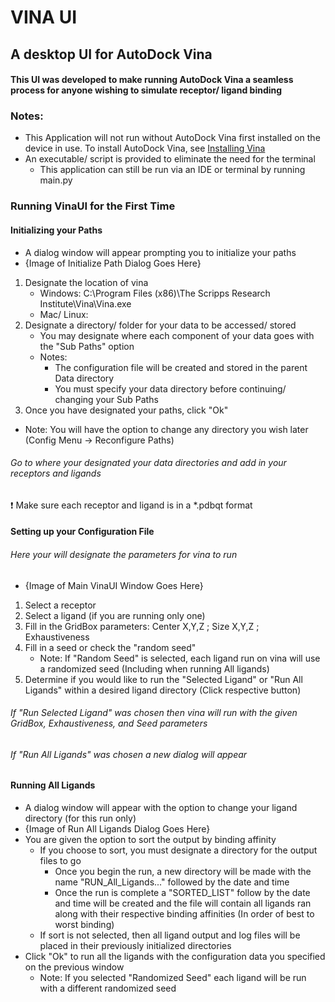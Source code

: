 # VINA UI
## A desktop UI for AutoDock Vina

#### This UI was developed to make running AutoDock Vina a seamless process for anyone wishing to simulate receptor/ ligand binding
### Notes:
- This Application will not run without AutoDock Vina first installed on the device in use. To install AutoDock Vina, see [Installing Vina](https://vina.scripps.edu/downloads/)
- An executable/ script is provided to eliminate the need for the terminal
  - This application can still be run via an IDE or terminal by running main.py

### Running VinaUI for the First Time
#### Initializing your Paths
- A dialog window will appear prompting you to initialize your paths
- {Image of Initialize Path Dialog Goes Here}
1. Designate the location of vina
   - Windows: C:\Program Files (x86)\The Scripps Research Institute\Vina\Vina.exe
   - Mac/ Linux: 
2. Designate a directory/ folder for your data to be accessed/ stored
   - You may designate where each component of your data goes with the "Sub Paths" option
   - Notes: 
     - The configuration file will be created and stored in the parent Data directory
     - You must specify your data directory before continuing/ changing your Sub Paths
3. Once you have designated your paths, click "Ok"
- Note: You will have the option to change any directory you wish later (Config Menu -> Reconfigure Paths)
###### Go to where your designated your data directories and add in your receptors and ligands
:heavy_exclamation_mark: Make sure each receptor and ligand is in a *.pdbqt format
#### Setting up your Configuration File
###### Here your will designate the parameters for vina to run
- {Image of Main VinaUI Window Goes Here}
1. Select a receptor
2. Select a ligand (if you are running only one)
3. Fill in the GridBox parameters: Center X,Y,Z ; Size X,Y,Z ; Exhaustiveness
4. Fill in a seed or check the "random seed"
   - Note: If "Random Seed" is selected, each ligand run on vina will use a randomized seed (Including when running All ligands)
5. Determine if you would like to run the "Selected Ligand" or "Run All Ligands" within a desired ligand directory (Click respective button)
###### If "Run Selected Ligand" was chosen then vina will run with the given GridBox, Exhaustiveness, and Seed parameters
###### If "Run All Ligands" was chosen a new dialog will appear
#### Running All Ligands
- A dialog window will appear with the option to change your ligand directory (for this run only)
- {Image of Run All Ligands Dialog Goes Here}
- You are given the option to sort the output by binding affinity
  - If you choose to sort, you must designate a directory for the output files to go
    - Once you begin the run, a new directory will be made with the name "RUN_All_Ligands..." followed by the date and time
    - Once the run is complete a "SORTED_LIST" follow by the date and time will be created and the file will contain all ligands ran along with their respective binding affinities (In order of best to worst binding)
  - If sort is not selected, then all ligand output and log files will be placed in their previously initialized directories
- Click "Ok" to run all the ligands with the configuration data you specified on the previous window
  - Note: If you selected "Randomized Seed" each ligand will be run with a different randomized seed
